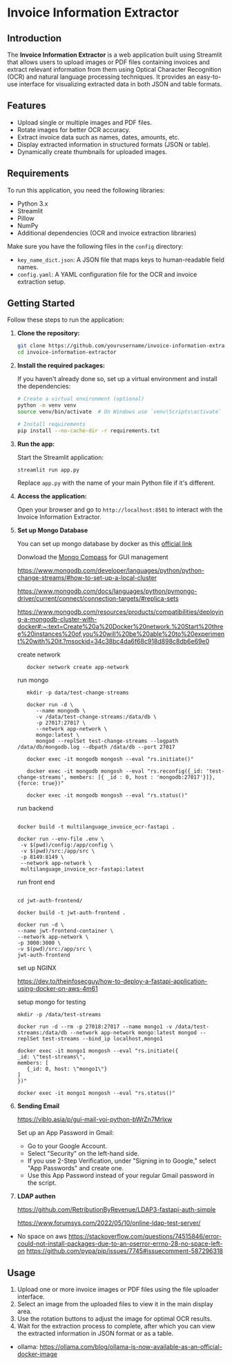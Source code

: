 # Invoice Information Extractor

## Introduction

The **Invoice Information Extractor** is a web application built using Streamlit that allows users to upload images or PDF files containing invoices and extract relevant information from them using Optical Character Recognition (OCR) and natural language processing techniques. It provides an easy-to-use interface for visualizing extracted data in both JSON and table formats.

## Features

- Upload single or multiple images and PDF files.
- Rotate images for better OCR accuracy.
- Extract invoice data such as names, dates, amounts, etc.
- Display extracted information in structured formats (JSON or table).
- Dynamically create thumbnails for uploaded images.

## Requirements

To run this application, you need the following libraries:

- Python 3.x
- Streamlit
- Pillow
- NumPy
- Additional dependencies (OCR and invoice extraction libraries)


Make sure you have the following files in the `config` directory:

- `key_name_dict.json`: A JSON file that maps keys to human-readable field names.
- `config.yaml`: A YAML configuration file for the OCR and invoice extraction setup.

## Getting Started

Follow these steps to run the application:

1. **Clone the repository:**

   ```bash
   git clone https://github.com/yourusername/invoice-information-extractor.git
   cd invoice-information-extractor
   ```

2. **Install the required packages:**

   If you haven't already done so, set up a virtual environment and install the dependencies:

   ```bash
   # Create a virtual environment (optional)
   python -m venv venv
   source venv/bin/activate  # On Windows use `venv\Scripts\activate`
   
   # Install requirements
   pip install --no-cache-dir -r requirements.txt
   ```

3. **Run the app:**

   Start the Streamlit application:

   ```bash
   streamlit run app.py
   ```
   
   Replace `app.py` with the name of your main Python file if it's different.

4. **Access the application:**

   Open your browser and go to `http://localhost:8501` to interact with the Invoice Information Extractor.

5. **Set up Mongo Database**

   You can set up mongo database by docker as this [official link](https://www.mongodb.com/docs/manual/tutorial/install-mongodb-community-with-docker/?msockid=12d1fdc9a4da62680b18e9ffa5036390)

   Donwload the [Mongo Compass](https://www.mongodb.com/try/download/compass) for GUI management

   https://www.mongodb.com/developer/languages/python/python-change-streams/#how-to-set-up-a-local-cluster

   https://www.mongodb.com/docs/languages/python/pymongo-driver/current/connect/connection-targets/#replica-sets

   https://www.mongodb.com/resources/products/compatibilities/deploying-a-mongodb-cluster-with-docker#:~:text=Create%20a%20Docker%20network.%20Start%20three%20instances%20of,you%20will%20be%20able%20to%20experiment%20with%20it.?msockid=34c38bc4da6f68c918d898c8db6e69e0

   create network
   ```shell
      docker network create app-network
   ```

   run mongo
   ```shell
      mkdir -p data/test-change-streams

      docker run -d \
         --name mongodb \
         -v /data/test-change-streams:/data/db \
         -p 27017:27017 \
         --network app-network \
         mongo:latest \
         mongod --replSet test-change-streams --logpath /data/db/mongodb.log --dbpath /data/db --port 27017

      docker exec -it mongodb mongosh --eval "rs.initiate()"
      
      docker exec -it mongodb mongosh --eval "rs.reconfig({_id: 'test-change-streams', members: [{ _id : 0, host : 'mongodb:27017'}]}, {force: true})"

      docker exec -it mongodb mongosh --eval "rs.status()"

   ```

   run backend

   ```shell

   docker build -t multilanguage_invoice_ocr-fastapi .

   docker run --env-file .env \
    -v $(pwd)/config:/app/config \
    -v $(pwd)/src:/app/src \
    -p 8149:8149 \
    --network app-network \
    multilanguage_invoice_ocr-fastapi:latest
    ```
   run front end
   ```shell

   cd jwt-auth-frontend/

   docker build -t jwt-auth-frontend .
   
   docker run -d \
   --name jwt-frontend-container \
   --network app-network \
   -p 3000:3000 \
   -v $(pwd)/src:/app/src \
   jwt-auth-frontend

   ```
   set up NGINX
   
   https://dev.to/theinfosecguy/how-to-deploy-a-fastapi-application-using-docker-on-aws-4m61

   setup mongo for testing
   ```shell
   mkdir -p /data/test-streams
   
   docker run -d --rm -p 27018:27017 --name mongo1 -v /data/test-streams:/data/db --network app-network mongo:latest mongod --replSet test-streams --bind_ip localhost,mongo1

   docker exec -it mongo1 mongosh --eval "rs.initiate({
   _id: \"test-streams\",
   members: [
      {_id: 0, host: \"mongo1\"}
   ]
   })"

   docker exec -it mongo1 mongosh --eval "rs.status()"
   ```

5. **Sending Email**

   https://viblo.asia/p/gui-mail-voi-python-bWrZn7Mrlxw

   Set up an App Password in Gmail:

   - Go to your Google Account.
   - Select "Security" on the left-hand side.
   - If you use 2-Step Verification, under "Signing in to Google," select "App Passwords" and create one.
   - Use this App Password instead of your regular Gmail password in the script.

6. **LDAP authen**
   
   https://github.com/RetributionByRevenue/LDAP3-fastapi-auth-simple
   
   https://www.forumsys.com/2022/05/10/online-ldap-test-server/

- No space on aws
https://stackoverflow.com/questions/74515846/error-could-not-install-packages-due-to-an-oserror-errno-28-no-space-left-on
https://github.com/pypa/pip/issues/7745#issuecomment-587296318

## Usage

1. Upload one or more invoice images or PDF files using the file uploader interface.
2. Select an image from the uploaded files to view it in the main display area.
3. Use the rotation buttons to adjust the image for optimal OCR results.
4. Wait for the extraction process to complete, after which you can view the extracted information in JSON format or as a table.

- ollama: https://ollama.com/blog/ollama-is-now-available-as-an-official-docker-image


